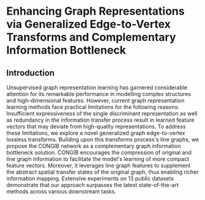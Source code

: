 # Enhancing Graph Representations via Generalized Edge-to-Vertex Transforms and Complementary Information Bottleneck

## Introduction

Unsupervised graph representation learning has garnered considerable attention for its remarkable performance in modelling complex structures and high-dimensional features. However, current graph representation learning methods face practical limitations for the following reasons: Insufficient expressiveness of the single discriminant representation as well as redundancy in the information transfer process result in learned feature vectors that may deviate from high-quality representations. To address these limitations, we explore a novel generalized graph edge-to-vertex lossless transforms. Building upon this transforms process's line graphs, we propose the CONGIB network as a complementary graph information bottleneck solution. CONGIB encourages the compression of original and line graph information to facilitate the model's learning of more compact feature vectors. Moreover, it leverages line graph features to supplement the abstract spatial transfer states of the original graph, thus enabling richer information mapping. Extensive experiments on 13 public datasets demonstrate that our approach surpasses the latest state-of-the-art methods across various downstream tasks.

